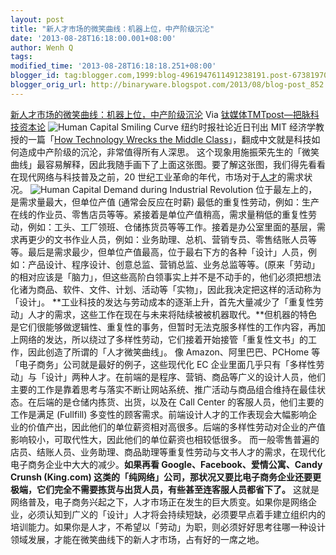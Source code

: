 ```yaml
---
layout: post
title: "新人才市场的微笑曲线：机器上位，中产阶级沉沦"
date: '2013-08-28T16:18:00.001+08:00'
author: Wenh Q
tags:
modified_time: '2013-08-28T16:18:18.251+08:00'
blogger_id: tag:blogger.com,1999:blog-4961947611491238191.post-6738197013875647625
blogger_orig_url: http://binaryware.blogspot.com/2013/08/blog-post_852.html
---
```

[
新人才市场的微笑曲线：机器上位，中产阶级沉沦](http://www.tmtpost.com/59640.html)
Via [钛媒体TMTpost—把脉科技资本论](http://www.tmtpost.com/)
![Human Capital Smiling
Curve](http://www.tmtpost.com/wp-content/plugins/wp-o-matic/cache/5020b0f2d1_Screen-Shot-2013-08-28-at-9-12-25-AM-550x317.png)
纽约时报社论近日刊出 MIT 经济学教授的一篇「[How Technology Wrecks the
Middle
Class](http://opinionator.blogs.nytimes.com/2013/08/24/how-technology-wrecks-the-middle-class/)」，翻成中文就是科技如何造成中产阶级的沉沦，非常值得所有人深思。
这个现象用施振荣先生的「微笑曲线」最容易解释，因此我随手画下了上面这张图。要了解这张图，我们得先看看在现代网络与科技普及之前，20
世纪工业革命的年代，市场对于[人才](http://www.tmtpost.com/tag/%E4%BA%BA%E6%89%8D "查看 人才 中的全部文章")的需求状况。
![Human Capital Demand during Industrial
Revolution](http://www.tmtpost.com/wp-content/plugins/wp-o-matic/cache/39629420a5_Screen-Shot-2013-08-28-at-9-20-26-AM-550x333.png)
位于最左上的，是需求量最大，但单位产值 (通常会反应在时薪)
最低的重复性劳动，例如：生产在线的作业员、零售店员等等。紧接着是单位产值稍高，需求量稍低的重复性劳动，例如：工头、工厂领班、仓储拣货员等等工作。接着是办公室里面的基层，需求再更少的文书作业人员，例如：业务助理、总机、营销专员、零售结账人员等等。最后是需求最少，但单位产值最高，位于最右下方的各种「设计」人员，例如：产品设计、程序设计、创意总监、营销总监、业务总监等等。(原来「劳动」的相对应该是「脑力」，但这些高阶白领事实上并不是不动手的，他们必须把想法化诸为商品、软件、文件、计划、活动等「实物」，因此我决定把这样的活动称为「设计」。
**工业科技的发达与劳动成本的逐渐上升，首先大量减少了「重复性劳动」人才的需求，这些工作在现在与未来将陆续被被机器取代。**但机器的特色是它们很能够做逻辑性、重复性的事务，但暂时无法克服多样性的工作内容，再加上网络的发达，所以绕过了多样性劳动，它们接着开始接管「重复性文书」的工作，因此创造了所谓的「人才微笑曲线」。
像 Amazon、阿里巴巴、PCHome 等「电子商务」公司就是最好的例子，这些现代化
EC
企业里面几乎只有「多样性劳动」与「设计」两种人才。在前端的是程序、营销、商品等广义的设计人员，他们主要的工作是靠着思考与落实不断让网站系统、推广活动与商品组合维持在最佳状态。在后端的是仓储内拣货、出货，以及在
Call Center 的客服人员，他们主要的工作是满足 (Fullfill)
多变性的顾客需求。前端设计人才的工作表现会大幅影响企业的价值产出，因此他们的单位薪资相对高很多。后端的多样性劳动对企业的产值影响较小，可取代性大，因此他们的单位薪资也相较低很多。
而一般零售普遍的店员、结账人员、业务助理、商品助理等重复性劳动与文书人才的需求，在现代化电子商务企业中大大的减少。**如果再看
Google、Facebook、爱情公寓、Candy Crunsh (King.com)
这类的「纯网络」公司，那状况又要比电子商务企业还要更极端，它们完全不需要拣货与出货人员，有些甚至连客服人员都省下了。**
这就是网络普及，电子商务兴起之下，人才市场正在发生的巨大质变。如果你是网络企业，必须认知到广义的「设计」人才将会持续短缺，必须要早点着手建立组织内的培训能力。如果你是人才，不希望以「劳动」为职，则必须好好思考往哪一种设计领域发展，才能在微笑曲线下的新人才市场，占有好的一席之地。
